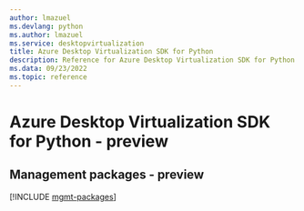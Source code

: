 ```yaml
---
author: lmazuel
ms.devlang: python
ms.author: lmazuel
ms.service: desktopvirtualization
title: Azure Desktop Virtualization SDK for Python
description: Reference for Azure Desktop Virtualization SDK for Python
ms.data: 09/23/2022
ms.topic: reference
---
```

# Azure Desktop Virtualization SDK for Python - preview

## Management packages - preview
[!INCLUDE [mgmt-packages](desktop-virtualization-mgmt-index.md)]